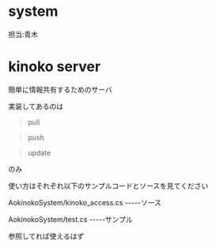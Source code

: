 # system

担当:青木

# kinoko server
簡単に情報共有するためのサーバ

実装してあるのは
> pull

> push

> update

のみ

使い方はそれぞれ以下のサンプルコードとソースを見てください

AokinokoSystem/kinoko_access.cs    -----ソース

AokinokoSystem/test.cs    -----サンプル

参照してれば使えるはず

